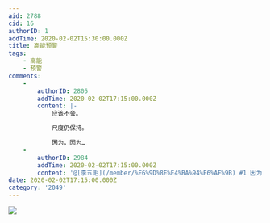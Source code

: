 ```yaml
---
aid: 2788
cid: 16
authorID: 1
addTime: 2020-02-02T15:30:00.000Z
title: 高能预警
tags:
    - 高能
    - 预警
comments:
    -
        authorID: 2805
        addTime: 2020-02-02T17:15:00.000Z
        content: |-
            应该不会。

            尺度仍保持。

            因为，因为…
    -
        authorID: 2984
        addTime: 2020-02-02T17:15:00.000Z
        content: '@[李五毛](/member/%E6%9D%8E%E4%BA%94%E6%AF%9B) #1 因为什么？'
date: 2020-02-02T17:15:00.000Z
category: '2049'
---
```


![](https://i.loli.net/2020/02/02/OM6bXyhYnl3EAZv.jpg)
